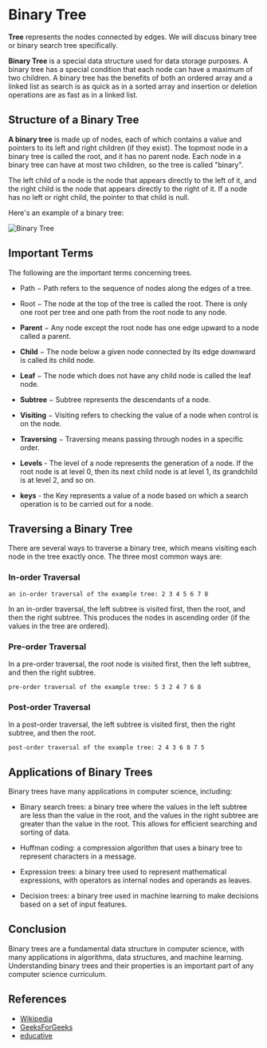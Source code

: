 # Binary Tree

**Tree** represents the nodes connected by edges. We will discuss binary tree or binary search tree specifically.

**Binary Tree** is a special data structure used for data storage purposes. A binary tree has a special condition that each node can have a maximum of two children. A binary tree has the benefits of both an ordered array and a linked list as search is as quick as in a sorted array and insertion or deletion operations are as fast as in a linked list.

## Structure of a Binary Tree

**A binary tree** is made up of nodes, each of which contains a value and pointers to its left and right children (if they exist). The topmost node in a binary tree is called the root, and it has no parent node. Each node in a binary tree can have at most two children, so the tree is called "binary".

The left child of a node is the node that appears directly to the left of it, and the right child is the node that appears directly to the right of it. If a node has no left or right child, the pointer to that child is null.

Here's an example of a binary tree:

![Binary Tree](https://www.tutorialspoint.com/data_structures_algorithms/images/binary_tree.jpg)

## Important Terms

The following are the important terms concerning trees.

- Path − Path refers to the sequence of nodes along the edges of a tree.

- Root − The node at the top of the tree is called the root. There is only one root per tree and one path from the root node to any node.

- **Parent** − Any node except the root node has one edge upward to a node called a parent.

- **Child** − The node below a given node connected by its edge downward is called its child node.

- **Leaf** − The node which does not have any child node is called the leaf node.

- **Subtree** − Subtree represents the descendants of a node.

- **Visiting** − Visiting refers to checking the value of a node when control is on the node.

- **Traversing** − Traversing means passing through nodes in a specific order.

- **Levels** - The level of a node represents the generation of a node. If the root node is at level 0, then its next child node is at level 1, its grandchild is at level 2, and so on.

- **keys** - the Key represents a value of a node based on which a search operation is to be carried out for a node.

## Traversing a Binary Tree

There are several ways to traverse a binary tree, which means visiting each node in the tree exactly once. The three most common ways are:

### **In-order Traversal**

`an in-order traversal of the example tree: 2 3 4 5 6 7 8`

In an in-order traversal, the left subtree is visited first, then the root, and then the right subtree. This produces the nodes in ascending order (if the values in the tree are ordered).

### Pre-order Traversal

In a pre-order traversal, the root node is visited first, then the left subtree, and then the right subtree.

`pre-order traversal of the example tree: 5 3 2 4 7 6 8`

### Post-order Traversal

In a post-order traversal, the left subtree is visited first, then the right subtree, and then the root.

`post-order traversal of the example tree: 2 4 3 6 8 7 5`

## Applications of Binary Trees

Binary trees have many applications in computer science, including:

- Binary search trees: a binary tree where the values in the left subtree are less than the value in the root, and the values in the right subtree are greater than the value in the root. This allows for efficient searching and sorting of data.

- Huffman coding: a compression algorithm that uses a binary tree to represent characters in a message.
- Expression trees: a binary tree used to represent mathematical expressions, with operators as internal nodes and operands as leaves.

- Decision trees: a binary tree used in machine learning to make decisions based on a set of input features.

## Conclusion

Binary trees are a fundamental data structure in computer science, with many applications in algorithms, data structures, and machine learning. Understanding binary trees and their properties is an important part of any computer science curriculum.

## References

- [Wikipedia](https://en.wikipedia.org/wiki/Binary_tree)
- [GeeksForGeeks](https://www.geeksforgeeks.org/binary-tree-data-structure/)
- [educative](https://www.educative.io/answers/what-is-a-binary-tree)
